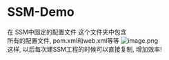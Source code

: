 # SSM-Demo 

在 SSM中固定的配置文件 这个文件夹中包含<br>
所有的配置文件, pom.xml和web.xml等等
![image.png](http://upload-images.jianshu.io/upload_images/2987011-21a18e852906599c.png?imageMogr2/auto-orient/strip%7CimageView2/2/w/1240)
<br>
这样, 以后每次建SSM工程的时候可以直接复制, 增加效率! 
